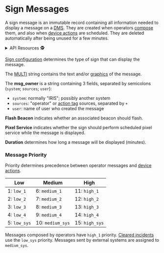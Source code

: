 # Sign Messages

A sign message is an immutable record containing all information needed to
display a message on a [DMS].  They are created when operators [compose] them,
and also when [device actions] are scheduled.  They are deleted automatically
after being unused for a few minutes.

<details>
<summary>API Resources 🕵️ </summary>

* `iris/sign_message` (primary)
* `iris/img/{name}.gif`
* `iris/api/sign_message` (`POST`)

| Access  | Primary     |
|---------|-------------|
| 👁️  View | name, sign\_config, incident, multi, msg\_owner, flash\_beacon, pixel\_service, msg\_priority, duration |

</details>

[Sign configuration] determines the type of sign that can display the message.

The [MULTI] string contains the text and/or [graphics] of the message.

The **msg_owner** is a string containing 3 fields, separated by semicolons
(`system`; `sources`; `user`):
- `system`: normally "IRIS"; possibly another system
- `sources`: "operator" or [action tag] sources, separated by `+`
- `user`: name of user who created the message

**Flash Beacon** indicates whether an associated beacon should flash.

**Pixel Service** indicates whether the sign should perform scheduled pixel
service while the message is displayed.

**Duration** determines how long a message will be displayed (minutes).

### Message Priority

Priority determines precedence between operator messages and [device actions].

| Low          | Medium           | High           |
|--------------|------------------|----------------|
| 1: `low_1`   | 6: `medium_1`    | 11: `high_1`   |
| 2: `low_2`   | 7: `medium_2`    | 12: `high_2`   |
| 3: `low_3`   | 8: `medium_3`    | 13: `high_3`   |
| 4: `low_4`   | 9: `medium_4`    | 14: `high_4`   |
| 5: `low_sys` | 10: `medium_sys` | 15: `high_sys` |

Messages composed by operators have `high_1` priority.  [Cleared incidents] use
the `low_sys` priority.  Messages sent by external systems are assigned to
`medium_sys`.


[action tag]: action_plans.html#action-tags
[cleared incidents]: incident_dms.html#clearing
[compose]: dms.html#composing-messages
[device actions]: action_plans.html#device-actions
[DMS]: dms.html
[graphics]: graphics.html
[MULTI]: multi.html
[sign configuration]: sign_configuration.html
